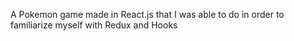 A Pokemon game made in React.js that I was able to do in order to familiarize myself with Redux and Hooks

